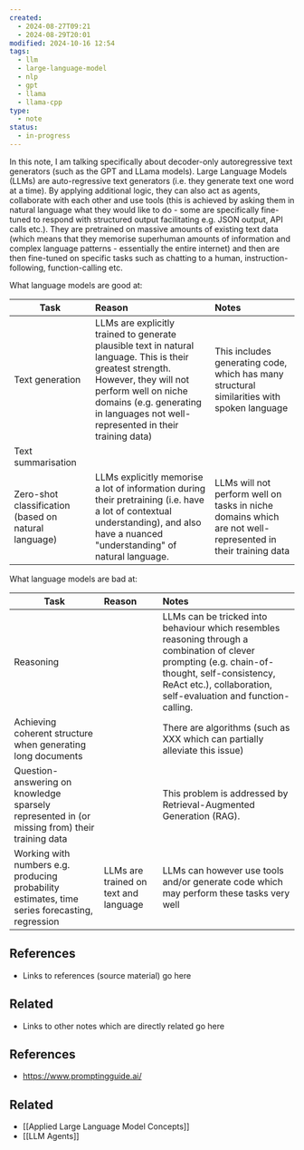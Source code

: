 ```yaml
---
created:
  - 2024-08-27T09:21
  - 2024-08-29T20:01
modified: 2024-10-16 12:54
tags:
  - llm
  - large-language-model
  - nlp
  - gpt
  - llama
  - llama-cpp
type:
  - note
status:
  - in-progress
---
```

In this note, I am talking specifically about decoder-only autoregressive text generators (such as the GPT and LLama models).
Large Language Models (LLMs) are auto-regressive text generators (i.e. they generate text one word at a time). By applying additional logic, they can also act as agents, collaborate with each other and use tools (this is achieved by asking them in natural language what they would like to do - some are specifically fine-tuned to respond with structured output facilitating e.g. JSON output, API calls etc.). 
They are pretrained on massive amounts of existing text data (which means that they memorise superhuman amounts of information and complex language patterns - essentially the entire internet) and then are then fine-tuned on specific tasks such as chatting to a human, instruction-following, function-calling etc.

What language models are good at:

| Task                                                 | Reason                                                                                                                                                                                                                                          | Notes                                                                                                      |
| ---------------------------------------------------- | :---------------------------------------------------------------------------------------------------------------------------------------------------------------------------------------------------------------------------------------------- | :--------------------------------------------------------------------------------------------------------- |
| Text generation                                      | LLMs are explicitly trained to generate plausible text in natural language. This is their greatest strength.<br>However, they will not perform well on niche domains (e.g. generating in languages not well-represented in their training data) | This includes generating code, which has many structural similarities with spoken language                 |
| Text summarisation                                   |                                                                                                                                                                                                                                                 |                                                                                                            |
| Zero-shot classification (based on natural language) | LLMs explicitly memorise a lot of information during their pretraining (i.e. have a lot of contextual understanding), and also have a nuanced "understanding" of natural language.                                                              | LLMs will not perform well on tasks in niche domains which are not well-represented in their training data |

What language models are bad at:

| Task                                                                                           | Reason                                | Notes                                                                                                                                                                                                              |
| ---------------------------------------------------------------------------------------------- | :------------------------------------ | :----------------------------------------------------------------------------------------------------------------------------------------------------------------------------------------------------------------- |
| Reasoning                                                                                      |                                       | LLMs can be tricked into behaviour which resembles reasoning through a combination of clever prompting (e.g. chain-of-thought, self-consistency, ReAct etc.), collaboration, self-evaluation and function-calling. |
| Achieving coherent structure when generating long documents                                    |                                       | There are algorithms (such as XXX which can partially alleviate this issue)                                                                                                                                        |
| Question-answering on knowledge sparsely represented in (or missing from) their training data  |                                       | This problem is addressed by Retrieval-Augmented Generation (RAG).                                                                                                                                                 |
| Working with numbers e.g. producing probability estimates, time series forecasting, regression | LLMs are trained on text and language | LLMs can however use tools and/or generate code which may perform these tasks very well                                                                                                                            |
## References

* Links to references (source material) go here
## Related

* Links to other notes which are directly related go here
## References
* https://www.promptingguide.ai/
## Related
* [[Applied Large Language Model Concepts]]
* [[LLM Agents]]